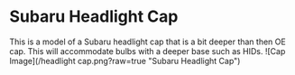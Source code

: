 # Subaru Headlight Cap

This is a model of a Subaru headlight cap that is a bit deeper than then OE cap. This will accommodate bulbs with a deeper base such as HIDs.
![Cap Image](/headlight cap.png?raw=true "Subaru Headlight Cap")